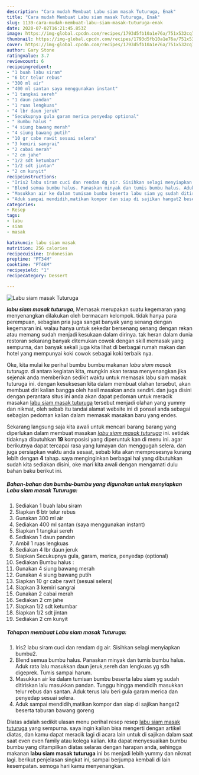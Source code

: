 ```yaml
---
description: "Cara mudah Membuat Labu siam masak Tuturuga, Enak"
title: "Cara mudah Membuat Labu siam masak Tuturuga, Enak"
slug: 1139-cara-mudah-membuat-labu-siam-masak-tuturuga-enak
date: 2020-07-02T16:21:45.853Z
image: https://img-global.cpcdn.com/recipes/1793d5fb10a1e76a/751x532cq70/labu-siam-masak-tuturuga-foto-resep-utama.jpg
thumbnail: https://img-global.cpcdn.com/recipes/1793d5fb10a1e76a/751x532cq70/labu-siam-masak-tuturuga-foto-resep-utama.jpg
cover: https://img-global.cpcdn.com/recipes/1793d5fb10a1e76a/751x532cq70/labu-siam-masak-tuturuga-foto-resep-utama.jpg
author: Gary Stone
ratingvalue: 3.7
reviewcount: 6
recipeingredient:
- "1 buah labu siram"
- "6 btr telur rebus"
- "300 ml air"
- "400 ml santan saya menggunakan instant"
- "1 tangkai sereh"
- "1 daun pandan"
- "1 ruas lengkuas"
- "4 lbr daun jeruk"
- "Secukupnya gula garam merica penyedap optional"
- " Bumbu halus "
- "4 siung bawang merah"
- "4 siung bawang putih"
- "10 gr cabe rawit sesuai selera"
- "3 kemiri sangrai"
- "2 cabai merah"
- "2 cm jahe"
- "1/2 sdt ketumbar"
- "1/2 sdt jintan"
- "2 cm kunyit"
recipeinstructions:
- "Iris2 labu siram cuci dan rendam dg air. Sisihkan selagi menyiapkan bumbu2."
- "Blend semua bumbu halus. Panaskan minyak dan tumis bumbu halus. Aduk rata lalu masukkan daun jeruk,sereh dan lengkuas yg sdh digeprek. Tumis sampai harum."
- "Masukkan air ke dalam tumisan bumbu beserta labu siam yg sudah ditiriskan lalu masukkan pandan. Tunggu hingga mendidih masukkan telur rebus dan santan. Aduk terus lalu beri gula garam merica dan penyedap sesuai selera."
- "Aduk sampai mendidih,matikan kompor dan siap di sajikan hangat2 beserta taburan bawang goreng"
categories:
- Resep
tags:
- labu
- siam
- masak

katakunci: labu siam masak 
nutrition: 256 calories
recipecuisine: Indonesian
preptime: "PT34M"
cooktime: "PT46M"
recipeyield: "1"
recipecategory: Dessert

---
```



![Labu siam masak Tuturuga](https://img-global.cpcdn.com/recipes/1793d5fb10a1e76a/751x532cq70/labu-siam-masak-tuturuga-foto-resep-utama.jpg)

<b><i>labu siam masak tuturuga</i></b>, Memasak merupakan suatu kegemaran yang menyenangkan dilakukan oleh bermacam kelompok. tidak hanya para perempuan, sebagian pria juga sangat banyak yang senang dengan kegemaran ini. walau hanya untuk sekedar bersenang senang dengan rekan atau memang sudah menjadi kesukaan dalam dirinya. tak heran dalam dunia restoran sekarang banyak ditemukan cowok dengan skill memasak yang sempurna, dan banyak sekali juga kita lihat di berbagai rumah makan dan hotel yang mempunyai koki cowok sebagai koki terbaik nya.

Oke, kita mulai ke perihal bumbu bumbu makanan <i>labu siam masak tuturuga</i>. di antara kegiatan kita, mungkin akan terasa menyenangkan jika sejenak anda memberikan sedikit waktu untuk memasak labu siam masak tuturuga ini. dengan kesuksesan kita dalam membuat olahan tersebut, akan membuat diri kalian bangga oleh hasil masakan anda sendiri. dan juga disini dengan perantara situs ini anda akan dapat pedoman untuk meracik masakan <u>labu siam masak tuturuga</u> tersebut menjadi olahan yang yummy dan nikmat, oleh sebab itu tandai alamat website ini di ponsel anda sebagai sebagian pedoman kalian dalam memasak masakan baru yang endes.




Sekarang langsung saja kita awali untuk mencari barang barang yang diperlukan dalam membuat masakan <u><i>labu siam masak tuturuga</i></u> ini. setidak tidaknya dibutuhkan <b>19</b> komposisi yang diperuntuk kan di menu ini. agar berikutnya dapat tercapai rasa yang lumayan dan menggugah selera. dan juga persiapkan waktu anda sesaat, sebab kita akan memprosesnya kurang lebih dengan <b>4</b> tahap. saya menginginkan berbagai hal yang dibutuhkan sudah kita sediakan disini, oke mari kita awali dengan mengamati dulu bahan baku berikut ini.

<!--inarticleads1-->

##### Bahan-bahan dan bumbu-bumbu yang digunakan untuk menyiapkan Labu siam masak Tuturuga:

1. Sediakan 1 buah labu siram
1. Siapkan 6 btr telur rebus
1. Gunakan 300 ml air
1. Sediakan 400 ml santan (saya menggunakan instant)
1. Siapkan 1 tangkai sereh
1. Sediakan 1 daun pandan
1. Ambil 1 ruas lengkuas
1. Sediakan 4 lbr daun jeruk
1. Siapkan Secukupnya gula, garam, merica, penyedap (optional)
1. Sediakan  Bumbu halus :
1. Gunakan 4 siung bawang merah
1. Gunakan 4 siung bawang putih
1. Siapkan 10 gr cabe rawit (sesuai selera)
1. Siapkan 3 kemiri sangrai
1. Gunakan 2 cabai merah
1. Sediakan 2 cm jahe
1. Siapkan 1/2 sdt ketumbar
1. Siapkan 1/2 sdt jintan
1. Sediakan 2 cm kunyit




<!--inarticleads2-->

##### Tahapan membuat Labu siam masak Tuturuga:

1. Iris2 labu siram cuci dan rendam dg air. Sisihkan selagi menyiapkan bumbu2.
1. Blend semua bumbu halus. Panaskan minyak dan tumis bumbu halus. Aduk rata lalu masukkan daun jeruk,sereh dan lengkuas yg sdh digeprek. Tumis sampai harum.
1. Masukkan air ke dalam tumisan bumbu beserta labu siam yg sudah ditiriskan lalu masukkan pandan. Tunggu hingga mendidih masukkan telur rebus dan santan. Aduk terus lalu beri gula garam merica dan penyedap sesuai selera.
1. Aduk sampai mendidih,matikan kompor dan siap di sajikan hangat2 beserta taburan bawang goreng




Diatas adalah sedikit ulasan menu perihal resep resep <u>labu siam masak tuturuga</u> yang sempurna. saya ingin kalian bisa mengerti dengan artikel diatas, dan kamu dapat meracik lagi di acara lain untuk di sajikan dalam saat saat even even family atau kolega kalian. kita dapat menyesuaikan bumbu bumbu yang ditampilkan diatas selaras dengan harapan anda, sehingga makanan <b>labu siam masak tuturuga</b> ini bs menjadi lebih yummy dan nikmat lagi. berikut penjelasan singkat ini, sampai berjumpa kembali di lain kesempatan. semoga hari kamu menyenangkan.
